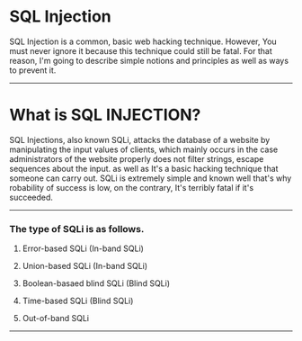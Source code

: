 # SQL Injection
SQL Injection is a common, basic web hacking technique. However, You must never ignore it because this technique could still be fatal. For that reason, I'm going to describe simple notions and principles as well as ways to prevent it.

---

# What is SQL INJECTION?
SQL Injections, also known SQLi, attacks the database of a website by manipulating the input values of clients, which mainly occurs in the case administrators of the website properly does not filter strings, escape sequences about the input. as well as It's a basic hacking technique that someone can carry out. SQLi is extremely simple and known well that's why robability of success is low, on the contrary, It's terribly fatal if it's succeeded.

---

### The type of SQLi is as follows.

1. Error-based SQLi (In-band SQLi)

2. Union-based SQLi (In-band SQLi)

4. Boolean-basaed blind SQLi (Blind SQLi)

5. Time-based SQLi (Blind SQLi)

6. Out-of-band SQLi 

---


